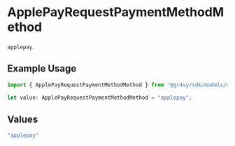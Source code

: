 # ApplePayRequestPaymentMethodMethod

`applepay`.

## Example Usage

```typescript
import { ApplePayRequestPaymentMethodMethod } from "@gr4vy/sdk/models/components";

let value: ApplePayRequestPaymentMethodMethod = "applepay";
```

## Values

```typescript
"applepay"
```